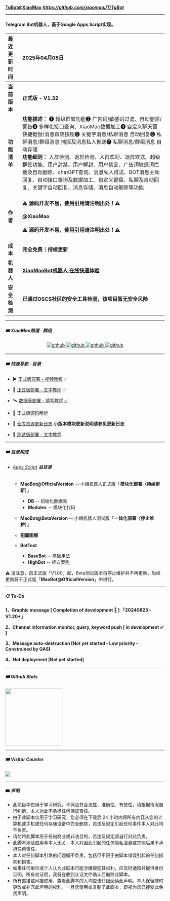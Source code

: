 **[TgBot@XiaoMao](https://github.com/xiaomaoJT/TgBot)**
***https://github.com/xiaomaoJT/TgBot***



------------

#### Telegram Bot机器人，基于Google Apps Script实现。

| **最近更新时间** | **2025年04月08日**                                           |
| :--------------- | :----------------------------------------------------------- |
| **当前版本**     | **正式版 - V1.32**                                           |
| **功能清单**     | **功能描述：** ❶ 超级群管功能❷ 广告词/敏感词过滤、自动删除/警告❸ 多样化接口查询、XiaoMao数据加工❹ 自定义聊天窗快捷键盘/消息跟随按钮❺ 关键字消息/私聊消息 自动回复❻ 私聊消息/群组消息 捕捉及消息私人推送❼ 私聊消息/群组消息 自动存储<br />**功能细则：** 入群检测、退群检测、入群欢迎、退群欢送、超级群管功能、用户封禁、用户解封、用户禁言、广告词敏感词拦截及自动删除、chatGPT查询、消息私人推送、BOT消息主动回复、自动接口查询及数据加工、自定义键盘、私聊及自动回复、关键字自动回复、消息存储、消息自动删除等功能 |
| **作者**         | <br />**⚠️  源码开发不易，使用引用请注明出处！⚠️**<br /><br />**@XiaoMao   <br /><br />⚠️  源码开发不易，使用引用请注明出处！⚠️**<br /><br /> |
| **成本**         | **完全免费｜持续更新**                                       |
| **机器人**       | [**XiaoMaoBot机器人 在线快速体验**](https://t.me/Xiao_MaoMao_bot) |
| **安全检测**     | **已通过OSCS社区的安全工具检测，该项目暂无安全风险**         |



------------

##### 🎟 XiaoMao频道 · 群组

<div align="center">
<a href="https://t.me/xiaomaoJT" target="_blank">
<img src=https://img.shields.io/badge/Telegram-XiaoMao频道-blue alt=github style="margin-bottom: 5px;" />
</a>
<a href="https://t.me/hSuMjrQppKE5MWU9" target="_blank">
<img src=https://img.shields.io/badge/Telegram-XiaoMao%E7%BE%A4%E8%81%8A-red alt=github style="margin-bottom: 5px;" />
</a>
<a href="https://t.me/Xiao_MaoMao_bot" target="_blank">
<img src=https://img.shields.io/badge/Robot-XiaoMaoBot-orange alt=github style="margin-bottom: 5px;" />
</a>
<a href="https://github.com/xiaomaoJT/xiaomaoJT/blob/main/photo/qrcode.jpg?raw=true" target="_blank">
<img src=https://img.shields.io/badge/WeChat-小帽集团-green alt=github style="margin-bottom: 5px;" />
</a>
</div>



------

##### 🎟 快速导航 · 目录

- ▶️ [正式版部署 - 视频教程](https://www.alipan.com/s/dW2yPirBysi) ✅

- 🚀 [正式版部署 - 文字教程](https://github.com/xiaomaoJT/TgBot/blob/main/Apps%20Script/MaoBot%40OfficialVersion/COURSE.md) ✅
- 🛰️ [数据表部署 - 填写教程 ✅](https://github.com/xiaomaoJT/TgBot/blob/main/Apps%20Script/MaoBot%40OfficialVersion/DB/COURSE.md)
- 🚁 [正式版源码解析](https://github.com/xiaomaoJT/TgBot/blob/main/Apps%20Script/MaoBot%40OfficialVersion/README.md)  



- 📖 [仓库资源更新日志](https://github.com/xiaomaoJT/TgBot/blob/main/UPDATELOG.md) **小版本模块更新说明请参见更新日志**

- 🚗 [测试版部署 - 文字教程](https://github.com/xiaomaoJT/TgBot/blob/main/COURSE.md)



------------


##### 🎟 目录构成
+ ###### [Apps Script](https://github.com/xiaomaoJT/TgBot/tree/main/Apps%20Script) **总目录**

    + **MaoBot@OfficialVersion** -- 小帽机器人正式版「**模块化部署（持续更新）**」
        + **DB** -- 初始化数据表
        + **Modules** -- 模块化代码

    + **MaoBot@BetaVersion** -- 小帽机器人测试版「**一体化部署（停止维护）**」

    + **配置图解**
    + **BotTest**
        + **BaseBot** -- 基础用法
        + **HighBot** -- 经典案例



⚠️ 请注意，自正式版「V1.00」起，Beta测试版本将停止维护并不再更新，后续更新将于正式版「**MaoBot@OfficialVersion**」中进行。



------

#### 📋 To-Do

**1、Graphic message [ Completion of development 🎉 ] 「20240823 - V1.20+」**

**2、Channel information monitor, query, keyword push [ in development ✅ ]**

**3、Message auto-destruction [Not yet started - Low priority - Constrained by GAS]**

**4、Hot deployment [Not yet started]**



------

##### 🎟 Github Stats

<div align="left">
<img src="https://github-readme-stats.vercel.app/api?username=xiaomaoJT&show_icons=true&count_private=true&hide_border=true" align="center" style="height:180px;" />
</div>


------


##### 🎟 Visitor Counter

<div align="left">
<img src="https://komarev.com/ghpvc/?username=xiaomaoJT&&style=flat-square" align="center" />
</div>



------------

#### 🎟 ***声明***

- 此项目中仅用于学习研究，不保证其合法性、准确性、有效性，请根据情况自行判断，本人对此不承担任何保证责任。
- 由于此脚本仅用于学习研究，您必须在下载后 24 小时内将所有内容从您的计算机或手机或任何存储设备中完全删除，若违反规定引起任何事件本人对此均不负责。
- 请勿将此脚本用于任何商业或非法目的，若违反规定请自行对此负责。
- 此脚本涉及应用与本人无关，本人对因此引起的任何隐私泄漏或其他后果不承担任何责任。
- 本人对任何脚本引发的问题概不负责，包括但不限于由脚本错误引起的任何损失和损害。
- 如果任何单位或个人认为此脚本可能涉嫌侵犯其权利，应及时通知并提供身份证明，所有权证明，我将在收到认证文件确认后删除此脚本。
- 所有直接或间接使用、查看此脚本的人均应该仔细阅读此声明。本人保留随时更改或补充此声明的权利。一旦您使用或复制了此脚本，即视为您已接受此免责声明。
